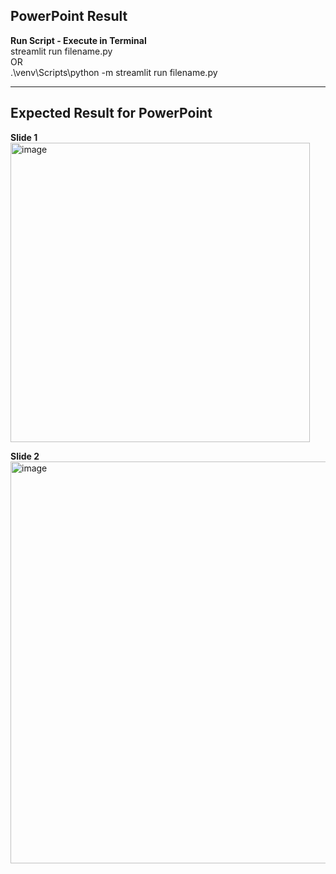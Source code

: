 ## PowerPoint Result

**Run Script - Execute in Terminal**
<br>
streamlit run filename.py
<br>
OR
<br>
.\\venv\Scripts\python -m streamlit run filename.py 

<hr>

## Expected Result for PowerPoint

**Slide 1**
<br>
<img width="479" alt="image" src="https://github.com/VCCBeginnerCoding/katacoda-scenarios/assets/110603725/5ad2f1b2-9489-4ade-8312-21055585d370">

**Slide 2**
<br>
<img width="643" alt="image" src="https://github.com/VCCBeginnerCoding/katacoda-scenarios/assets/110603725/68653816-4578-447c-bb47-9391c405cf2b">
